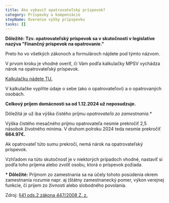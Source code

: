 ```yaml
---
title: Ako vybaviť opatrovateľský príspevok?
category: Príspevky a kompenzácie
stepName: Overenie výšky prípspevku
tasks: []
---
```

**Dôležité: Tzv. opatrovateľský príspevok sa v skutočnosti v legislatíve
nazýva  "Finančný príspevok na opatrovanie."**


Preto ho vo všetkých zákonoch a formulároch nájdete pod týmto názvom.


V prvom kroku je vhodné overiť, či Vám podľa kalkulačky MPSV vychádza nárok na opatrovateľský príspevok.


[Kalkulačku nádete TU.](https://www.employment.gov.sk/sk/ministerstvo/vyskum-oblasti-prace-socialnych-veci-institut-socialnej-politiky/kalkulacka-penazneho-prispevku-opatrovanie-12-2024.html)


V kalkulačke vyplňte údaje o sebe (ako o opatrovateľovi) a o opatrovaných osobách.


**Celkový príjem domácnosti sa od 1.12.2024 už neposudzuje.** 


Dôležitá je už iba výška čistého príjmu **opatrovateľa zo zamestnania*.**


Výška čistého mesačného príjmu opatrovateľa nesmie prekročiť 2,5 násobok životného minima. V druhom polroku 2024 teda nesmie prekročiť **684.97€.** 


Ak opatrovateľ túto sumu prekročí, nemá nárok na opatrovateľský príspevok.


Vzhľadom na túto skutočnosť je v niektorých prípadoch vhodné, nastaviť si podľa toho príjema alebo zvoliť osobu, ktorá o príspevok požiada.


**\* Dôležité:** Príjmom zo zamestnania sa na účely tohoto posúdenia okrem zamestnania rozumie napr. aj (štátny zamestnanecký pomer, výkon verejnej funkcie, čí príjem zo živnosti alebo slobodného povolania.


Zdroj: [§41 ods.2 zákona 447/2008 Z. z.](https://www.slov-lex.sk/ezbierky-fe/pravne-predpisy/SK/ZZ/2008/447/20240701.html#paragraf-41.odsek-2)
